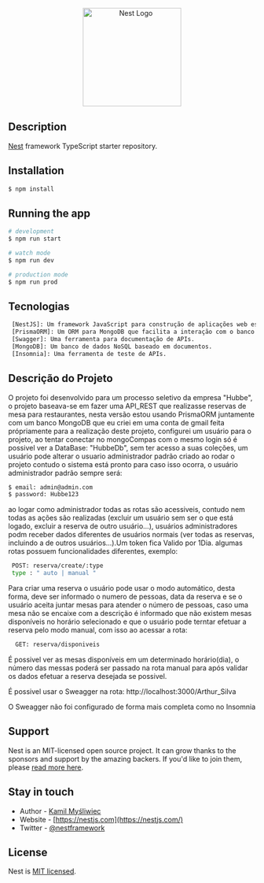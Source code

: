 <p align="center">
  <a href="http://nestjs.com/" target="blank"><img src="https://nestjs.com/img/logo-small.svg" width="200" alt="Nest Logo" /></a>
</p>

[circleci-image]: https://img.shields.io/circleci/build/github/nestjs/nest/master?token=abc123def456
[circleci-url]: https://circleci.com/gh/nestjs/nest

## Description

[Nest](https://github.com/nestjs/nest) framework TypeScript starter repository.

## Installation

```bash
$ npm install
```

## Running the app

```bash
# development
$ npm run start

# watch mode
$ npm run dev

# production mode
$ npm run prod
```

## Tecnologias

```bash
 [NestJS]: Um framework JavaScript para construção de aplicações web escaláveis e eficientes.
 [PrismaORM]: Um ORM para MongoDB que facilita a interação com o banco de dados.
 [Swagger]: Uma ferramenta para documentação de APIs.
 [MongoDB]: Um banco de dados NoSQL baseado em documentos.
 [Insomnia]: Uma ferramenta de teste de APIs.
```

## Descrição do Projeto

O projeto foi desenvolvido para um processo seletivo da empresa "Hubbe", o projeto baseava-se em fazer uma API_REST que realizasse reservas de mesa para restaurantes, nesta versão estou
usando PrismaORM juntamente com um banco MongoDB que eu criei em uma conta de gmail feita própriamente para a realização deste projeto, configurei um usuário para o projeto, ao tentar
conectar no mongoCompas com o mesmo login só é possivel ver a DataBase: "HubbeDb", sem ter acesso a suas coleções, um usuário pode alterar o usuario administrador padrão criado ao rodar
o projeto contudo o sistema está pronto para caso isso ocorra, o usuário administrador padrão sempre será:

```bash
$ email: admin@admin.com
$ password: Hubbe123
```

ao logar como administrador todas as rotas são acessiveis, contudo nem todas as ações são realizadas (excluir um usuário sem ser o que está logado, excluir a reserva de outro usuário...), usuários administradores podm receber dados diferentes de usuários normais (ver todas as reservas, incluindo a de outros usuários...).Um token fica Valido por 1Dia.
algumas rotas possuem funcionalidades diferentes, exemplo:

```bash
 POST: reserva/create/:type
 type : " auto | manual "
```

Para criar uma reserva o usuário pode usar o modo automático, desta forma, deve ser informado o numero de pessoas, data da reserva e se o usuário aceita juntar mesas para atender o número de pessoas, caso uma mesa não se encaixe com a descrição é informado que não existem mesas disponíveis no horário selecionado e que o usuário pode terntar efetuar a reserva pelo modo manual, com isso ao acessar a rota:

```bash
  GET: reserva/disponiveis
```

É possivel ver as mesas disponíveis em um determinado horário(dia), o número das messas poderá ser passado na rota manual para após validar os dados efetuar a reserva desejada se possivel.

É possivel usar o Sweagger na rota: http://localhost:3000/Arthur_Silva

O Sweagger não foi configurado de forma mais completa como no Insomnia

## Support

Nest is an MIT-licensed open source project. It can grow thanks to the sponsors and support by the amazing backers. If you'd like to join them, please [read more here](https://docs.nestjs.com/support).

## Stay in touch

- Author - [Kamil Myśliwiec](https://kamilmysliwiec.com)
- Website - [https://nestjs.com](https://nestjs.com/)
- Twitter - [@nestframework](https://twitter.com/nestframework)

## License

Nest is [MIT licensed](LICENSE).
